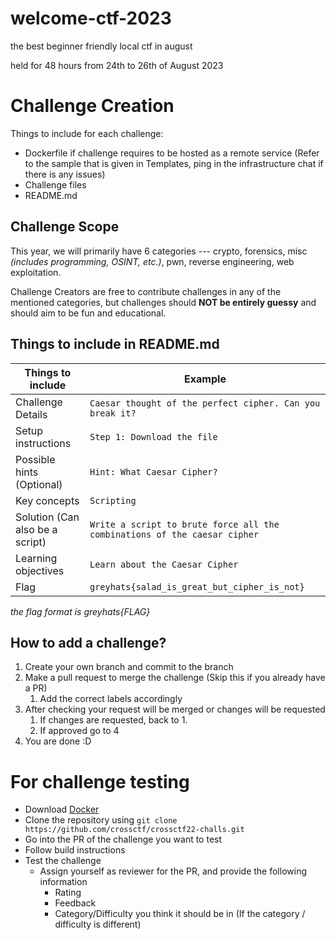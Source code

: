 # welcome-ctf-2023
the best beginner friendly local ctf in august

held for 48 hours from 24th to 26th of August 2023

# Challenge Creation

Things to include for each challenge:
- Dockerfile if challenge requires to be hosted as a remote service (Refer to the sample that is given in Templates, ping in the infrastructure chat if there is any issues)
- Challenge files
- README.md

## Challenge Scope

This year, we will primarily have 6 categories --- crypto, forensics, misc _(includes programming, OSINT, etc.)_, pwn, reverse engineering, web exploitation.

Challenge Creators are free to contribute challenges in any of the mentioned categories, but challenges should **NOT be entirely guessy** and should aim to be fun and educational.

## Things to include in README.md

| Things to include               | Example                                                                   |
| ------------------------------- | ------------------------------------------------------------------------- |
| Challenge Details               | `Caesar thought of the perfect cipher. Can you break it?`                 |
| Setup instructions              | `Step 1: Download the file`                                               |
| Possible hints (Optional)       | `Hint: What Caesar Cipher?`                                               |
| Key concepts                    | `Scripting`                                                               |
| Solution (Can also be a script) | `Write a script to brute force all the combinations of the caesar cipher` |
| Learning objectives             | `Learn about the Caesar Cipher`                                           |
| Flag                            | `greyhats{salad_is_great_but_cipher_is_not}`                              |

_the flag format is greyhats{FLAG}_

## How to add a challenge?

1. Create your own branch and commit to the branch
2. Make a pull request to merge the challenge (Skip this if you already have a PR)
   1. Add the correct labels accordingly
3. After checking your request will be merged or changes will be requested
   1. If changes are requested, back to 1.
   2. If approved go to 4
4. You are done :D

# For challenge testing

- Download [Docker](https://www.docker.com/)
- Clone the repository using `git clone https://github.com/crossctf/crossctf22-challs.git`
- Go into the PR of the challenge you want to test
- Follow build instructions
- Test the challenge
  - Assign yourself as reviewer for the PR, and provide the following information
    - Rating
    - Feedback
    - Category/Difficulty you think it should be in (If the category / difficulty is different)
